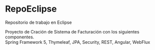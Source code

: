 # RepoEclipse
Repositorio de trabajo en Eclipse

Proyecto de Cración de Sistema de Facturación con los siguientes componentes.
<br>
Spring Framework 5, Thymeleaf, JPA, Security, REST, Angular, WebFlux
